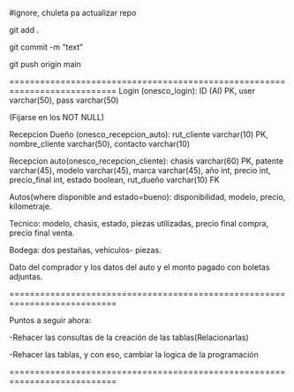 #ignore, chuleta pa actualizar repo


 git add .
 
 
 git commit -m "text"
 
 
 git push origin main
 
===========================================================================
Login (onesco_login): ID (AI) PK, user varchar(50), pass varchar(50)


(Fijarse en los NOT NULL)


Recepcion Dueño (onesco_recepcion_auto): rut_cliente varchar(10) PK, nombre_cliente varchar(50), contacto varchar(10)


Recepcion auto(onesco_recepcion_cliente): chasis varchar(60) PK, patente varchar(45), modelo varchar(45), marca varchar(45), año int, precio int, precio_final int, estado boolean, rut_dueño varchar(10) FK


Autos(where disponible and estado=bueno): disponibilidad, modelo, precio, kilometraje. 


Tecnico: modelo, chasis, estado, piezas utilizadas, precio final compra, precio final venta.


Bodega: dos pestañas, vehiculos- piezas.


Dato del comprador y los datos del auto y el monto pagado con boletas adjuntas. 



===========================================================================


Puntos a seguir ahora:

-Rehacer las consultas de la creación de las tablas(Relacionarlas)


-Rehacer las tablas, y con eso, cambiar la logica de la programación

===========================================================================